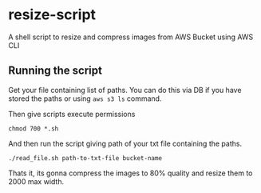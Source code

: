 # resize-script
A shell script to resize and compress images from AWS Bucket using AWS CLI

## Running the script

Get your file containing list of paths. You can do this via DB if you have stored the paths or using `aws s3 ls` command.

Then give scripts execute permissions

`chmod 700 *.sh`

And then run the script giving path of your txt file containing the paths.

`./read_file.sh path-to-txt-file bucket-name`

Thats it, its gonna compress the images to 80% quality and resize them to 2000 max width.